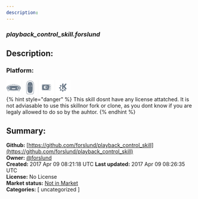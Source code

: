```yaml
---
description: 
---
```


### _playback_control_skill.forslund_  
## Description:  
  
  
  
### Platform:  
 ![Mark I](../.gitbook/assets/mark-1-icon.png)  ![Mark II](../.gitbook/assets/mark-2-icon.png)  ![Picroft](../.gitbook/assets/picroft-icon.png)  ![plasmoid](../.gitbook/assets/kde.png)   
{% hint style="danger" %}
This skill dosnt have any license attatched. It is not adviasable to use this skillnor fork or clone, as you dont know if you are legaly allowed to do so by the auhtor.
{% endhint %}
  
## Summary:  
**Github:** [https://github.com/forslund/playback_control_skill](https://github.com/forslund/playback_control_skill)  
**Owner:** [@forslund](https://github.com/forslund)  
**Created:** 2017 Apr 09 08:21:18 UTC  **Last updated:** 2017 Apr 09 08:26:35 UTC  
**License:** No License  
**Market status:** [Not in Market](https://market.mycroft.ai/skill/)  
**Categories:** [ uncategorized ]   
